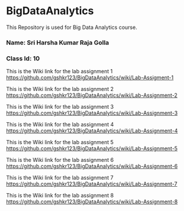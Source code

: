 # BigDataAnalytics
This Repository is used for Big Data Analytics course.

### Name: Sri Harsha Kumar Raja Golla
### Class Id: 10

This is the Wiki link for the lab assignment 1
https://github.com/gshkr123/BigDataAnalytics/wiki/Lab-Assigment-1

This is the Wiki link for the lab assignment 2
https://github.com/gshkr123/BigDataAnalytics/wiki/Lab-Assignment-2

This is the Wiki link for the lab assignment 3
https://github.com/gshkr123/BigDataAnalytics/wiki/Lab-Assignment-3

This is the Wiki link for the lab assignment 4
https://github.com/gshkr123/BigDataAnalytics/wiki/Lab-Assignment-4

This is the Wiki link for the lab assignment 5
https://github.com/gshkr123/BigDataAnalytics/wiki/Lab-Assignment-5

This is the Wiki link for the lab assignment 6
https://github.com/gshkr123/BigDataAnalytics/wiki/Lab-Assignment-6

This is the Wiki link for the lab assignment 7
https://github.com/gshkr123/BigDataAnalytics/wiki/Lab-Assignment-7

This is the Wiki link for the lab assignment 8
https://github.com/gshkr123/BigDataAnalytics/wiki/Lab-Assignment-8
